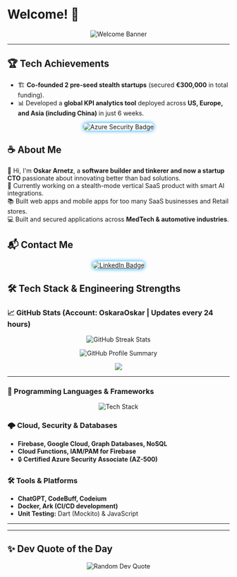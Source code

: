 # Welcome! 👋

<p align="center">
  <img src="https://capsule-render.vercel.app/api?type=waving&height=250&text=Welcome!&fontSize=75&color=gradient&animation=fadeIn" alt="Welcome Banner" />
</p>

---

## 🏆 Tech Achievements

- 🏗 **Co-founded 2 pre-seed stealth startups** (secured **€300,000** in total funding).
- 📊 Developed a **global KPI analytics tool** deployed across **US, Europe, and Asia (including China)** in just 6 weeks.

<p align="center">
  <img src="https://img.shields.io/badge/Azure-Security%20Certified-blue" alt="Azure Security Badge" style="border-radius:10px; box-shadow: 0 0 10px #00A4FF;">
</p>

## ☕ About Me

👋 Hi, I'm **Oskar Arnetz**, a **software builder and tinkerer and now a startup CTO** passionate about innovating better than bad solutions.  
🔧 Currently working on a stealth-mode vertical SaaS product with smart AI integrations.  
📚 Built web apps and mobile apps for too many SaaS businesses and Retail stores.  
💻 Built and secured applications across **MedTech & automotive industries**.


## 📬 Contact Me

<p align="center">
  <a href="https://www.linkedin.com/in/oskar-arnetz/" target="_blank">
    <img src="https://img.shields.io/badge/LinkedIn-Oskar-blue?style=for-the-badge&logo=linkedin" alt="LinkedIn Badge" style="border-radius:10px; box-shadow: 0 0 10px #00A4FF;">
  </a>
</p>

## 🛠 Tech Stack & Engineering Strengths

### 📈 GitHub Stats (Account: OskaraOskar | Updates every 24 hours)

<p align="center">
  <img src="https://github-readme-streak-stats.herokuapp.com/?user=OskaraOskar&theme=radical&hide_border=true" alt="GitHub Streak Stats"/>
</p>

<p align="center">
  <img src="https://github-profile-summary-cards.vercel.app/api/cards/profile-details?username=OskaraOskar&theme=radical" alt="GitHub Profile Summary"/>
</p>

<p align="center">
  <img src="https://github-readme-activity-graph.vercel.app/graph?username=OskaraOskar&theme=tokyo-night&bg_color=00000000" />
</p>

---

### 🔹 Programming Languages & Frameworks

<p align="center">
  <img src="https://skillicons.dev/icons?i=typescript,flutter,dart,python,javascript,react,cs,solidity&theme=dark" alt="Tech Stack" />
</p>

### 🌩 Cloud, Security & Databases

- **Firebase, Google Cloud, Graph Databases, NoSQL**
- **Cloud Functions, IAM/PAM for Firebase**
- 🔒 **Certified Azure Security Associate (AZ-500)**

### 🛠 Tools & Platforms

- **ChatGPT, CodeBuff, Codeium**
- **Docker, Ark (CI/CD development)**
- **Unit Testing:** Dart (Mockito) & JavaScript

---



---

## ✨ Dev Quote of the Day

<p align="center">
  <img src="https://quotes-github-readme.vercel.app/api?type=horizontal&theme=radical" alt="Random Dev Quote"/>
</p>
